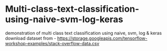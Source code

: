 # Multi-class-text-classification-using-naive-svm-log-keras
demonstration of multi class text classification using naive, svm, log &amp; keras
download dataset from - https://storage.googleapis.com/tensorflow-workshop-examples/stack-overflow-data.csv
